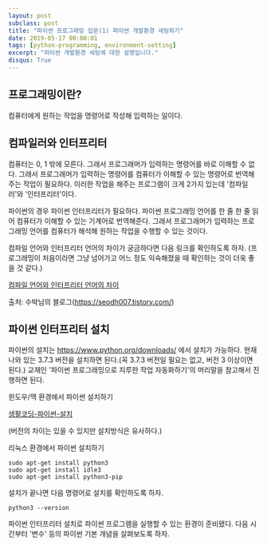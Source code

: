 ```yaml
---
layout: post
subclass: post
title: "파이썬 프로그래밍 입문(1) 파이썬 개발환경 세팅하기"
date: 2019-05-17 00:00:01
tags: [python-programming, environment-setting]
excerpt: "파이썬 개발환경 세팅에 대한 설명입니다."
disqus: True
---
```


## 프로그래밍이란?

컴퓨터에게 원하는 작업을 명령어로 작성해 입력하는 일이다.

## 컴파일러와 인터프리터

컴퓨터는 0, 1 밖에 모른다. 그래서 프로그래머가 입력하는 명령어를 바로 이해할 수 없다. 그래서 프로그래머가 입력하는 명령어를 컴퓨터가 이해할 수 있는 명령어로 번역해주는 작업이 필요하다. 이러한 작업을 해주는 프로그램이 크게 2가지 있는데 '컴파일러'와 '인터프리터'이다.

파이썬의 경우 파이썬 인터프리터가 필요하다. 파이썬 프로그래밍 언어를 한 줄 한 줄 읽어 컴퓨터가 이해할 수 있는 기계어로 번역해준다. 그래서 프로그래머가 입력하는 프로그래밍 언어를 컴퓨터가 해석해 원하는 작업을 수행할 수 있는 것이다.

컴파일 언어와 인터프리터 언어의 차이가 궁금하다면 다음 링크를 확인하도록 하자.
(프로그래밍이 처음이라면 그냥 넘어가고 어느 정도 익숙해졌을 때 확인하는 것이 더욱 좋을 것 같다.)

[컴파일 언어와 인터프리터 언어의 차이](https://seodh007.tistory.com/entry/%EC%9D%B8%ED%84%B0%ED%94%84%EB%A6%AC%ED%84%B0%EC%96%B8%EC%96%B4-%EC%99%80-%EC%BB%B4%ED%8C%8C%EC%9D%BC%EC%96%B8%EC%96%B4%EC%9D%98-%EB%9C%BB)

출처: 수박님의 블로그(https://seodh007.tistory.com/)

## 파이썬 인터프리터 설치

파이썬의 설치는 https://www.python.org/downloads/ 에서 설치가 가능하다. 현재 나와 있는 3.7.3 버전을 설치하면 된다.(꼭 3.7.3 버전일 필요는 없고, 버전 3 이상이면 된다.) 교재인 '파이썬 프로그래밍으로 지루한 작업 자동화하기'의 머리말을 참고해서 진행하면 된다.

윈도우/맥 환경에서 파이썬 설치하기

[생활코딩-파이썬-설치](https://opentutorials.org/course/1750/9610)

(버전의 차이는 있을 수 있지만 설치방식은 유사하다.)

리눅스 환경에서 파이썬 설치하기

```
sudo apt-get install python3
sudo apt-get install idle3
sudo apt-get install python3-pip
```

설치가 끝나면 다음 명령어로 설치를 확인하도록 하자.

```
python3 --version
```

파이썬 인터프리터 설치로 파이썬 프로그램을 실행할 수 있는 환경이 준비됐다. 다음 시간부터 '변수' 등의 파이썬 기본 개념을 살펴보도록 하자.
